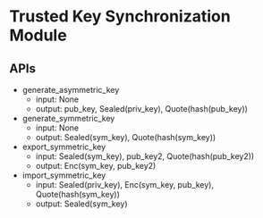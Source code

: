 # Trusted Key Synchronization Module

## APIs
- generate_asymmetric_key
    - input: None
    - output: pub_key, Sealed(priv_key), Quote(hash(pub_key))
- generate_symmetric_key
    - input: None
    - output: Sealed(sym_key), Quote(hash(sym_key))
- export_symmetric_key
    - input: Sealed(sym_key), pub_key2, Quote(hash(pub_key2))
    - output: Enc(sym_key, pub_key2)
- import_symmetric_key
    - input: Sealed(priv_key), Enc(sym_key, pub_key), Quote(hash(sym_key))
    - output: Sealed(sym_key)
